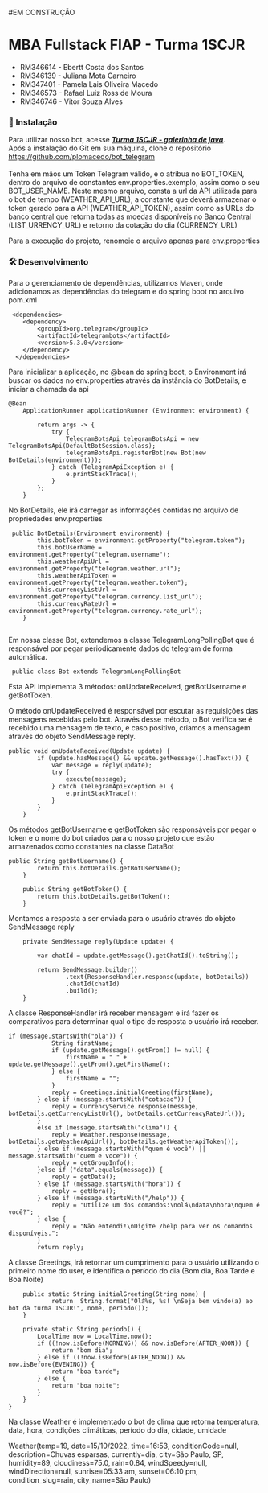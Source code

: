 #EM CONSTRUÇÃO

# MBA Fullstack FIAP - Turma 1SCJR

+ RM346614 - Ebertt Costa dos Santos 
+ RM346139 - Juliana Mota Carneiro 
+ RM347401 - Pamela Lais Oliveira Macedo 
+ RM346573 - Rafael Luiz Ross de Moura 
+ RM346746 - Vitor Souza Alves 

### 🔧 Instalação
Para utilizar nosso bot, acesse **_[Turma 1SCJR - galerinha de java](https://t.me/Ejprv_bot)_**.
<br> Após a instalação do Git em sua máquina, clone o repositório https://github.com/plomacedo/bot_telegram</br>
<br> Tenha em mãos um Token Telegram válido, e o atribua no BOT_TOKEN, dentro do arquivo de constantes env.properties.exemplo, assim como o seu BOT_USER_NAME.
Neste mesmo arquivo, consta a url da API utilizada para o bot de tempo (WEATHER_API_URL),  a constante que deverá armazenar o token gerado para a API (WEATHER_API_TOKEN), assim como as URLs do banco central que retorna todas as moedas disponíveis no Banco Central (LIST_URRENCY_URL) e retorno da cotação do dia (CURRENCY_URL)

Para a execução do projeto, renomeie o arquivo apenas para env.properties


### 🛠️ Desenvolvimento

Para o gerenciamento de dependências, utilizamos Maven, onde adicionamos as dependências do telegram e do spring boot no arquivo pom.xml

```
 <dependencies>
  	<dependency>
  		<groupId>org.telegram</groupId>
		<artifactId>telegrambots</artifactId>
		<version>5.3.0</version>
  	</dependency>
  </dependencies>
```

Para inicializar a aplicação, no @bean do spring boot, o Environment irá buscar os dados no env.properties através da instância do BotDetails, e iniciar a chamada da api
```
@Bean
	ApplicationRunner applicationRunner (Environment environment) {

		return args -> {
			try {
				TelegramBotsApi telegramBotsApi = new TelegramBotsApi(DefaultBotSession.class);
				telegramBotsApi.registerBot(new Bot(new BotDetails(environment)));
			} catch (TelegramApiException e) {
				e.printStackTrace();
			}
		};
	}
```
No BotDetails, ele irá carregar as informações contidas no arquivo de propriedades env.properties
```
 public BotDetails(Environment environment) {
        this.botToken = environment.getProperty("telegram.token");
        this.botUserName = environment.getProperty("telegram.username");
        this.weatherApiUrl = environment.getProperty("telegram.weather.url");
        this.weatherApiToken = environment.getProperty("telegram.weather.token");
        this.currencyListUrl = environment.getProperty("telegram.currency.list_url");
        this.currencyRateUrl = environment.getProperty("telegram.currency.rate_url");
    }
    
```

Em nossa classe Bot, extendemos a classe TelegramLongPollingBot que é responsável por pegar periodicamente dados do telegram de forma automática. 
```
 public class Bot extends TelegramLongPollingBot
```

Esta API implementa 3 métodos: onUpdateReceived, getBotUsername e getBotToken.

O método onUpdateReceived é responsável por escutar as requisições das mensagens recebidas pelo bot. Através desse método, o Bot verifica se é recebido uma mensagem de texto, e caso positivo, criamos a mensagem através do objeto SendMessage reply.

```
public void onUpdateReceived(Update update) {
		if (update.hasMessage() && update.getMessage().hasText()) {
			var message = reply(update);
			try {
				execute(message);
			} catch (TelegramApiException e) {
				e.printStackTrace();
			}
		}
	}
```
Os métodos getBotUsername e getBotToken são responsáveis por pegar o token e o nome do bot criados para o nosso projeto que estão armazenados como constantes na classe DataBot
```
public String getBotUsername() {
		return this.botDetails.getBotUserName();
	}

	public String getBotToken() {
		return this.botDetails.getBotToken();
	}

```
Montamos a resposta a ser enviada para o usuário através do objeto SendMessage reply
```
	private SendMessage reply(Update update) {

		var chatId = update.getMessage().getChatId().toString();

		return SendMessage.builder()
				.text(ResponseHandler.response(update, botDetails))
				.chatId(chatId)
				.build();
	}
```

A classe ResponseHandler irá receber mensagem e irá fazer os comparativos para determinar qual o tipo de resposta o usuário irá receber.

```
if (message.startsWith("ola")) {
            String firstName;
            if (update.getMessage().getFrom() != null) {
                firstName = " " + update.getMessage().getFrom().getFirstName();
            } else {
                firstName = "";
            }
            reply = Greetings.initialGreeting(firstName);
        } else if (message.startsWith("cotacao")) {
            reply = CurrencyService.response(message, botDetails.getCurrencyListUrl(), botDetails.getCurrencyRateUrl());
        }
        else if (message.startsWith("clima")) {
            reply = Weather.response(message, botDetails.getWeatherApiUrl(), botDetails.getWeatherApiToken());
        } else if (message.startsWith("quem é você") || message.startsWith("quem e voce")) {
            reply = getGroupInfo();
        }else if ("data".equals(message)) {
            reply = getData();
        } else if (message.startsWith("hora")) {
            reply = getHora();
        } else if (message.startsWith("/help")) {
            reply = "Utilize um dos comandos:\nolá\ndata\nhora\nquem é você?";
        } else {
            reply = "Não entendi!\nDigite /help para ver os comandos disponíveis.";
        }
        return reply;
```

A classe Greetings, irá retornar um cumprimento para o usuário utilizando o primeiro nome do user, e identifica o período do dia (Bom dia, Boa Tarde e Boa Noite)
```
    public static String initialGreeting(String nome) {
            return  String.format("Olá%s, %s! \nSeja bem vindo(a) ao bot da turma 1SCJR!", nome, periodo());
    }

    private static String periodo() {
        LocalTime now = LocalTime.now();
        if ((!now.isBefore(MORNING)) && now.isBefore(AFTER_NOON)) {
            return "bom dia";
        } else if ((!now.isBefore(AFTER_NOON)) && now.isBefore(EVENING)) {
            return "boa tarde";
        } else {
            return "boa noite";
        }
    }
}
```
Na classe Weather é implementado o bot de clima que retorna temperatura, data, hora, condições climáticas, período do dia, cidade, umidade 

Weather(temp=19, date=15/10/2022, time=16:53, conditionCode=null, description=Chuvas esparsas, currently=dia, city=São Paulo, SP, humidity=89, cloudiness=75.0, rain=0.84, windSpeedy=null, windDirection=null, sunrise=05:33 am, sunset=06:10 pm, condition_slug=rain, city_name=São Paulo)
